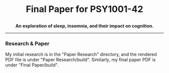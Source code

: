 # <p align=center>Final Paper for PSY1001-42</p>

**<p align=center>An exploration of sleep, insomnia, and their impact on cognition.</p>**

---

### Research & Paper

My initial research is in the "Paper Research" directory, and the rendered PDF file is under "Paper Research/build". Similarly, my final paper PDF is under "Final Paper/build".
